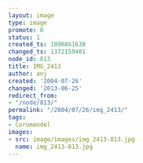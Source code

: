 ```yaml
---
layout: image
type: image
promote: 0
status: 1
created_ts: 1090861630
changed_ts: 1372159401
node_id: 813
title: IMG_2413
author: anj
created: '2004-07-26'
changed: '2013-06-25'
redirect_from:
- "/node/813/"
permalink: "/2004/07/26/img_2413/"
tags:
- Coromandel
images:
- src: image/images/img_2413-813.jpg
  name: img_2413-813.jpg
---
```


